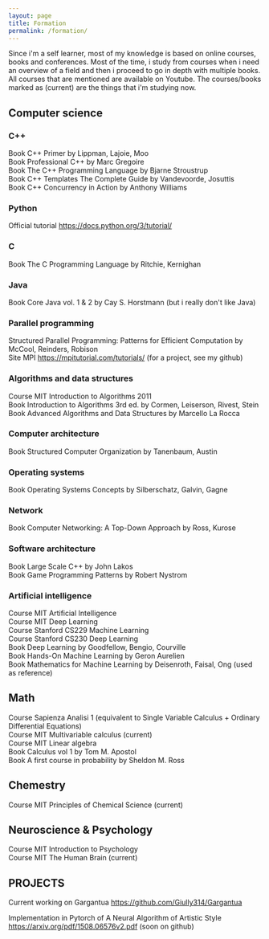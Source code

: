 ```yaml
---
layout: page
title: Formation
permalink: /formation/
---
```


Since i'm a self learner, most of my knowledge is based on online courses, books and conferences.
Most of the time, i study from courses when i need an overview of a field and then i proceed to go in depth with multiple books.
All courses that are mentioned are available on Youtube. 
The courses/books marked as (current) are the things that i'm studying now.  


## Computer science
### C++
Book C++ Primer by Lippman, Lajoie, Moo   
Book Professional C++ by Marc Gregoire  
Book The C++ Programming Language by Bjarne Stroustrup  
Book C++ Templates The Complete Guide by Vandevoorde, Josuttis  
Book C++ Concurrency in Action by Anthony Williams  


### Python
Official tutorial https://docs.python.org/3/tutorial/  


### C
Book The C Programming Language by Ritchie, Kernighan  


### Java 
Book Core Java vol. 1 & 2 by Cay S. Horstmann (but i really don't like Java)  

### Parallel programming
Structured Parallel Programming: Patterns for Efficient Computation by McCool, Reinders, Robison  
Site MPI https://mpitutorial.com/tutorials/ (for a project, see my github)  

### Algorithms and data structures
Course MIT Introduction to Algorithms 2011  
Book Introduction to Algorithms 3rd ed. by Cormen, Leiserson, Rivest, Stein  
Book Advanced Algorithms and Data Structures by Marcello  La Rocca  

### Computer architecture
Book Structured Computer Organization by Tanenbaum, Austin  

### Operating systems
Book Operating Systems Concepts by Silberschatz, Galvin, Gagne  

### Network
Book Computer Networking: A Top-Down Approach by Ross, Kurose  

### Software architecture
Book Large Scale C++ by John Lakos  
Book Game Programming Patterns by Robert Nystrom  

### Artificial intelligence
Course MIT Artificial Intelligence  
Course MIT Deep Learning  
Course Stanford CS229 Machine Learning  
Course Stanford CS230 Deep Learning  
Book Deep Learning by Goodfellow, Bengio, Courville  
Book Hands-On Machine Learning by Geron Aurelien  
Book Mathematics for Machine Learning by Deisenroth, Faisal, Ong (used as reference)  


## Math
Course Sapienza Analisi 1 (equivalent to Single Variable Calculus + Ordinary Differential Equations)  
Course MIT Multivariable calculus (current)  
Course MIT Linear algebra  
Book Calculus vol 1 by Tom M. Apostol  
Book A first course in probability by Sheldon M. Ross  

## Chemestry
Course MIT Principles of Chemical Science (current)  

## Neuroscience & Psychology
Course MIT Introduction to Psychology  
Course MIT The Human Brain (current)  

## PROJECTS
Current working on Gargantua https://github.com/Giully314/Gargantua  

Implementation in Pytorch of A Neural Algorithm of Artistic Style https://arxiv.org/pdf/1508.06576v2.pdf (soon on github)  
